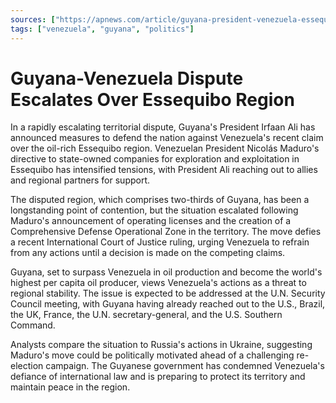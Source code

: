 ```yaml
---
sources: ["https://apnews.com/article/guyana-president-venezuela-essequibo-dispute-3340b813aad91049ac4ff9aa53706471", "https://edition.cnn.com/2023/12/06/americas/venezuelas-president-orders-creation-of-new-state-and-map-including-land-from-guyana/index.html"]
tags: ["venezuela", "guyana", "politics"]
---
```


# Guyana-Venezuela Dispute Escalates Over Essequibo Region

In a rapidly escalating territorial dispute, Guyana's President Irfaan Ali has announced measures to defend the nation against Venezuela's recent claim over the oil-rich Essequibo region. Venezuelan President Nicolás Maduro's directive to state-owned companies for exploration and exploitation in Essequibo has intensified tensions, with President Ali reaching out to allies and regional partners for support.

The disputed region, which comprises two-thirds of Guyana, has been a longstanding point of contention, but the situation escalated following Maduro's announcement of operating licenses and the creation of a Comprehensive Defense Operational Zone in the territory. The move defies a recent International Court of Justice ruling, urging Venezuela to refrain from any actions until a decision is made on the competing claims.

Guyana, set to surpass Venezuela in oil production and become the world's highest per capita oil producer, views Venezuela's actions as a threat to regional stability. The issue is expected to be addressed at the U.N. Security Council meeting, with Guyana having already reached out to the U.S., Brazil, the UK, France, the U.N. secretary-general, and the U.S. Southern Command.

Analysts compare the situation to Russia's actions in Ukraine, suggesting Maduro's move could be politically motivated ahead of a challenging re-election campaign. The Guyanese government has condemned Venezuela's defiance of international law and is preparing to protect its territory and maintain peace in the region.
